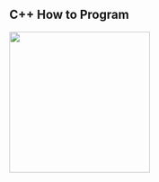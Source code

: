 ## C++ How to Program
<img src="https://user-images.githubusercontent.com/51469882/233120494-b6d3cc32-6a28-4786-88e7-a61cb274ac2a.png" width="250" >
